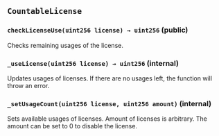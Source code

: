 ## `CountableLicense`






### `checkLicenseUse(uint256 license) → uint256` (public)



Checks remaining usages of the license.


### `_useLicense(uint256 license) → uint256` (internal)



Updates usages of licenses.
If there are no usages left, the function will throw an error.


### `_setUsageCount(uint256 license, uint256 amount)` (internal)



Sets available usages of licenses.
Amount of licenses is arbitrary. The amount can be set to 0 to disable the license.




